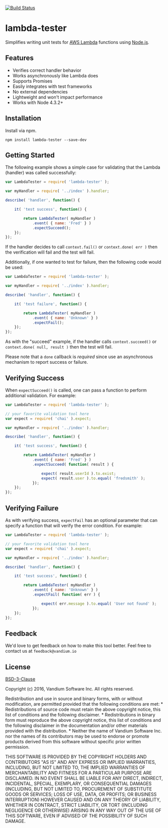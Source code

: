 [![Build Status](https://travis-ci.org/vandium-io/lambda-tester.svg?branch=master)](https://travis-ci.org/vandium-io/lambda-tester)

# lambda-tester

Simplifies writing unit tests for [AWS Lambda](https://aws.amazon.com/lambda/details) functions using [Node.js](https://nodejs.org).

## Features
* Verifies correct handler behavior
* Works asynchronously like Lambda does
* Supports Promises
* Easily integrates with test frameworks
* No external dependencies
* Lightweight and won't impact performance
* Works with Node 4.3.2+

## Installation
Install via npm.

	npm install lambda-tester --save-dev

## Getting Started

The following example shows a simple case for validating that the Lambda (handler) was called successfully:

```js
var LambdaTester = require( 'lambda-tester' );

var myHandler = require( '../index' ).handler;

describe( 'handler', function() {

	it( 'test success', function() {

		return LambdaTester( myHandler )
			.event( { name: 'Fred' } )
			.expectSucceed();
	});
});
```

If the handler decides to call `context.fail()` or `context.done( err )` then the verification will fail and the test will fail.

Additionally, if one wanted to test for failure, then the following code would be used:

```js
var LambdaTester = require( 'lambda-tester' );

var myHandler = require( '../index' ).handler;

describe( 'handler', function() {

	it( 'test failure', function() {

		return LambdaTester( myHandler )
			.event( { name: 'Unknown' } )
			.expectFail();
	});
});
```

As with the "succeed" example, if the handler calls `context.succeed()` or `context.done( null, result )` then the test will fail.

Please note that a `done` callback is *required* since use an asynchronous mechanism to report success or failure.

## Verifying Success

When `expectSucceed()` is called, one can pass a function to perform additional validation. For example:


```js
var LambdaTester = require( 'lambda-tester' );

// your favorite validation tool here
var expect = require( 'chai' ).expect;

var myHandler = require( '../index' ).handler;

describe( 'handler', function() {

	it( 'test success', function() {

		return LambdaTester( myHandler )
			.event( { name: 'Fred' } )
			.expectSucceed( function( result ) {

				expect( result.userId ).to.exist;
				expect( result.user ).to.equal( 'fredsmith' );
			});
	});
});
```

## Verifying Failure

As with verifying success, `expectFail` has an optional parameter that can specify a function that will verify the error condition. For example:

```js
var LambdaTester = require( 'lambda-tester' );

// your favorite validation tool here
var expect = require( 'chai' ).expect;

var myHandler = require( '../index' ).handler;

describe( 'handler', function() {

	it( 'test success', function() {

		return LambdaTester( myHandler )
			.event( { name: 'Unknown' } )
			.expectFail( function( err ) {

				expect( err.message ).to.equal( 'User not found' );
			});
	});
});
```

## Feedback

We'd love to get feedback on how to make this tool better. Feel free to contact us at `feedback@vandium.io`

## License

[BSD-3-Clause](https://en.wikipedia.org/wiki/BSD_licenses)

Copyright (c) 2016, Vandium Software Inc.
All rights reserved.

Redistribution and use in source and binary forms, with or without
modification, are permitted provided that the following conditions are met:
    * Redistributions of source code must retain the above copyright
      notice, this list of conditions and the following disclaimer.
    * Redistributions in binary form must reproduce the above copyright
      notice, this list of conditions and the following disclaimer in the
      documentation and/or other materials provided with the distribution.
    * Neither the name of Vandium Software Inc. nor the
      names of its contributors may be used to endorse or promote products
      derived from this software without specific prior written permission.

THIS SOFTWARE IS PROVIDED BY THE COPYRIGHT HOLDERS AND CONTRIBUTORS "AS IS" AND
ANY EXPRESS OR IMPLIED WARRANTIES, INCLUDING, BUT NOT LIMITED TO, THE IMPLIED
WARRANTIES OF MERCHANTABILITY AND FITNESS FOR A PARTICULAR PURPOSE ARE
DISCLAIMED. IN NO EVENT SHALL <COPYRIGHT HOLDER> BE LIABLE FOR ANY
DIRECT, INDIRECT, INCIDENTAL, SPECIAL, EXEMPLARY, OR CONSEQUENTIAL DAMAGES
(INCLUDING, BUT NOT LIMITED TO, PROCUREMENT OF SUBSTITUTE GOODS OR SERVICES;
LOSS OF USE, DATA, OR PROFITS; OR BUSINESS INTERRUPTION) HOWEVER CAUSED AND
ON ANY THEORY OF LIABILITY, WHETHER IN CONTRACT, STRICT LIABILITY, OR TORT
(INCLUDING NEGLIGENCE OR OTHERWISE) ARISING IN ANY WAY OUT OF THE USE OF THIS
SOFTWARE, EVEN IF ADVISED OF THE POSSIBILITY OF SUCH DAMAGE.
